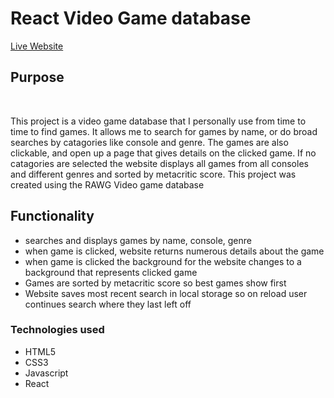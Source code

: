 <h1>React Video Game database</h1>

<a href="https://poetic-rabanadas-1d8116.netlify.app/">Live Website</a>

<h2>Purpose</h2>
<br>
<p>This project is a video game database that I personally use from time to time to find games. It allows me to search for games by name, or do broad searches by catagories like console and genre. The games are also clickable, and open up a page that gives details on the clicked game. If no catagories are selected the website displays all games from all consoles and different genres and sorted by metacritic score. This project was created using the <a href="https://rapidapi.com/accujazz/api/rawg-video-games-database/"></a>RAWG Video game database</p>

<h2>Functionality</h2>
<ul>
<li>searches and displays games by name, console, genre</li>
<li>when game is clicked, website returns numerous details about the game</li>
<li>when game is clicked the background for the website changes to a background that represents clicked game</li>
<li>Games are sorted by metacritic score so best games show first</li>
<li>Website saves most recent search in local storage so on reload user continues search where they last left off</li>
</ul>

<h3>Technologies used</h3>
<ul>
  <li>HTML5</li>
  <li>CSS3</li>
  <li>Javascript</li>
  <li>React</li>
</ul>

